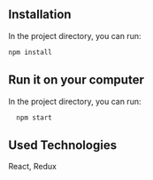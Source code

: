 ## Installation

In the project directory, you can run:

```bash 
npm install

```

## Run it on your computer


In the project directory, you can run:
```bash
  npm start
```


## Used Technologies

 React, Redux



  

